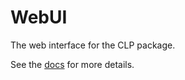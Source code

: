 # WebUI

The web interface for the CLP package.

See the [docs] for more details.

[docs]: https://docs.yscope.com/clp/main/dev-docs/components-webui
